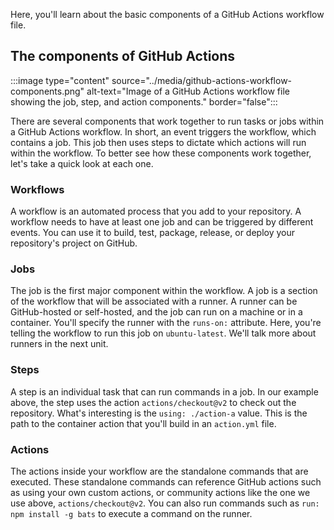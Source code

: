 Here, you'll learn about the basic components of a GitHub Actions workflow file.

## The components of GitHub Actions

:::image type="content" source="../media/github-actions-workflow-components.png" alt-text="Image of a GitHub Actions workflow file showing the job, step, and action components." border="false":::

There are several components that work together to run tasks or jobs within a GitHub Actions workflow. In short, an event triggers the workflow, which contains a job. This job then uses steps to dictate which actions will run within the workflow. To better see how these components work together, let's take a quick look at each one.

### Workflows

A workflow is an automated process that you add to your repository. A workflow needs to have at least one job and can be triggered by different events. You can use it to build, test, package, release, or deploy your repository's project on GitHub.

### Jobs

The job is the first major component within the workflow. A job is a section of the workflow that will be associated with a runner. A runner can be GitHub-hosted or self-hosted, and the job can run on a machine or in a container. You'll specify the runner with the `runs-on:` attribute. Here, you're telling the workflow to run this job on `ubuntu-latest`. We'll talk more about runners in the next unit.

### Steps

A step is an individual task that can run commands in a job. In our example above, the step uses the action `actions/checkout@v2` to check out the repository. What's interesting is the `using: ./action-a` value. This is the path to the container action that you'll build in an `action.yml` file.

### Actions

The actions inside your workflow are the standalone commands that are executed. These standalone commands can reference GitHub actions such as using your own custom actions, or community actions like the one we use above, `actions/checkout@v2`. You can also run commands such as `run: npm install -g bats` to execute a command on the runner.
